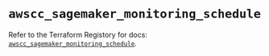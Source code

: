 # `awscc_sagemaker_monitoring_schedule`

Refer to the Terraform Registory for docs: [`awscc_sagemaker_monitoring_schedule`](https://registry.terraform.io/providers/hashicorp/awscc/0.70.0/docs/resources/sagemaker_monitoring_schedule).
